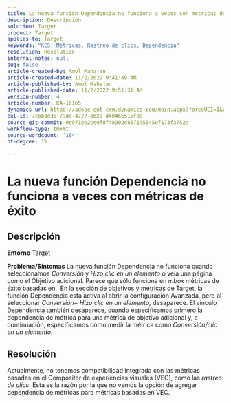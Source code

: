 ```yaml
---
title: La nueva función Dependencia no funciona a veces con métricas de éxito
description: Descripción
solution: Target
product: Target
applies-to: Target
keywords: "KCS, Métricas, Rastreo de clics, Dependencia"
resolution: Resolution
internal-notes: null
bug: false
article-created-by: Amol Mahajan
article-created-date: 11/2/2022 9:41:49 AM
article-published-by: Amol Mahajan
article-published-date: 11/2/2022 9:51:31 AM
version-number: 4
article-number: KA-16165
dynamics-url: https://adobe-ent.crm.dynamics.com/main.aspx?forceUCI=1&pagetype=entityrecord&etn=knowledgearticle&id=cc51a58e-925a-ed11-9561-6045bd006a22
exl-id: 7c6b9d36-79dc-4727-a620-d40465515f00
source-git-commit: 9c971ee2ceef8f48902d857145545ef173f3752a
workflow-type: tm+mt
source-wordcount: '164'
ht-degree: 1%

---
```


# La nueva función Dependencia no funciona a veces con métricas de éxito

## Descripción

<b>Entorno</b>
Target


<b>Problema/Síntomas</b>
La nueva función Dependencia no funciona cuando seleccionamos *Conversión* y *Hizo clic en un elemento* o veía una página como el Objetivo adicional. Parece que sólo funciona en *mbox* métricas de éxito basadas en. 
En la sección de objetivos y métricas de Target, la función Dependencia está activa al abrir la configuración Avanzada, pero al seleccionar *Conversión*+ *Hizo clic en un elemento,* desaparece. El vínculo Dependencia también desaparece, cuando especificamos primero la dependencia de métrica para una métrica de objetivo adicional y, a continuación, especificamos cómo medir la métrica como *Conversión/clic en un elemento.*


## Resolución


Actualmente, no tenemos compatibilidad integrada con las métricas basadas en el Compositor de experiencias visuales (VEC), como las *rastreo de clics*. Esta es la razón por la que no vemos la opción de agregar dependencia de métricas para métricas basadas en VEC.
